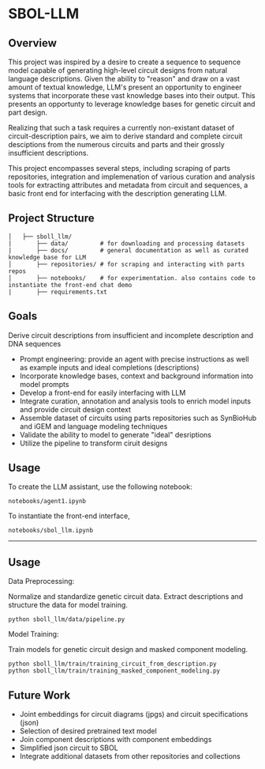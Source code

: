 # SBOL-LLM

## Overview

This project was inspired by a desire to create a sequence to sequence model capable of generating high-level circuit designs from natural language descriptions. Given the ability to "reason" and draw on a vast amount of textual knowledge, LLM's present an opportunity to engineer systems that incorporate these vast knowledge bases into their output. This presents an opportunty to leverage knowledge bases for genetic circuit and part design.

Realizing that such a task requires a currently non-existant dataset of circuit-description pairs, we aim to derive standard and complete circuit desciptions from the numerous circuits and parts and their grossly insufficient descriptions. 

This project encompasses several steps, including scraping of parts repositories, integration and implemenation of various curation and analysis tools for extracting attributes and metadata from circuit and sequences, a basic front end for interfacing with the description generating LLM. 

## Project Structure

```plaintext
│   ├── sboll_llm/
|       ├── data/         # for downloading and processing datasets
|       ├── docs/         # general documentation as well as curated knowledge base for LLM
│       ├── repositories/ # for scraping and interacting with parts repos
│       ├── notebooks/    # for experimentation. also contains code to instantiate the front-end chat demo
|       ├── requirements.txt
```

## Goals
Derive circuit descriptions from insufficient and incomplete description and DNA sequences

- Prompt engineering: provide an agent with precise instructions as well as example inputs and ideal completions (descriptions)
- Incorporate knowledge bases, context and background information into model prompts
- Develop a front-end for easily interfacing with LLM
- Integrate curation, annotation and analysis tools to enrich model inputs and provide circuit design context 
- Assemble dataset of circuits using parts repositories such as SynBioHub and iGEM and language modeling techniques
- Validate the ability to model to generate "ideal" desriptions
- Utilize the pipeline to transform ciruit designs
 
## Usage
To create the LLM assistant, use the following notebook:
```
notebooks/agent1.ipynb
```

To instantiate the front-end interface,
```
notebooks/sbol_llm.ipynb
```

______________________________________________________________________________________________________________________

## Usage
Data Preprocessing:

Normalize and standardize genetic circuit data.
Extract descriptions and structure the data for model training.

```
python sboll_llm/data/pipeline.py
```

Model Training:

Train models for genetic circuit design and masked component modeling.
```
python sboll_llm/train/training_circuit_from_description.py
python sboll_llm/train/training_masked_component_modeling.py
```

## Future Work
- Joint embeddings for circuit diagrams (jpgs) and circuit specifications (json)
- Selection of desired pretrained text model
- Join component descriptions with component embeddings
- Simplified json circuit to SBOL
- Integrate additional datasets from other repositories and collections

